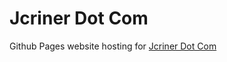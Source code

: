 Jcriner Dot Com
======================

Github Pages website hosting for [Jcriner Dot Com](https://jcriner.com)
